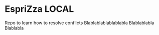 # EspriZza LOCAL
Repo to learn how to resolve conflicts 
Blablablablablablabla
Blablablabla
Blablabla

